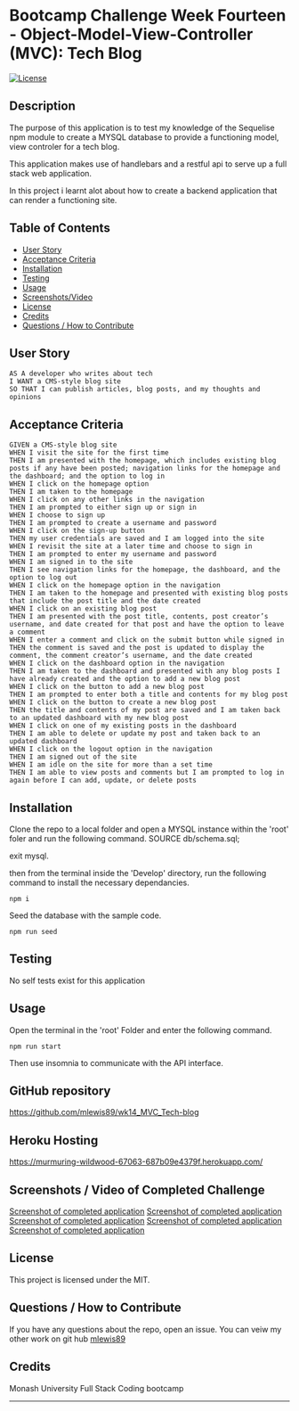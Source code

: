 

# Bootcamp Challenge Week Fourteen - Object-Model-View-Controller (MVC): Tech Blog
[![License](https://img.shields.io/badge/License-MIT-blue.svg)](https://opensource.org/licenses/MIT)


## Description

The purpose of this application is to test my knowledge of the Sequelise npm module to create a MYSQL database to provide a functioning model, view controler for a tech blog.

This application makes use of handlebars and a restful api to serve up a full stack web application.

In this project i learnt alot about how to create a backend application that can render a functioning site.

## Table of Contents
    
- [User Story](#user-story)
- [Acceptance Criteria](#acceptance-criteria)
- [Installation](#installation)
- [Testing](#testing)
- [Usage](#usage)
- [Screenshots/Video](<#screenshots--video-of-completed-challenge>)
- [License](#license)
- [Credits](#credits)
- [Questions / How to Contribute](#questions--how-to-contribute)

## User Story

```
AS A developer who writes about tech
I WANT a CMS-style blog site
SO THAT I can publish articles, blog posts, and my thoughts and opinions
```

## Acceptance Criteria

```
GIVEN a CMS-style blog site
WHEN I visit the site for the first time
THEN I am presented with the homepage, which includes existing blog posts if any have been posted; navigation links for the homepage and the dashboard; and the option to log in
WHEN I click on the homepage option
THEN I am taken to the homepage
WHEN I click on any other links in the navigation
THEN I am prompted to either sign up or sign in
WHEN I choose to sign up
THEN I am prompted to create a username and password
WHEN I click on the sign-up button
THEN my user credentials are saved and I am logged into the site
WHEN I revisit the site at a later time and choose to sign in
THEN I am prompted to enter my username and password
WHEN I am signed in to the site
THEN I see navigation links for the homepage, the dashboard, and the option to log out
WHEN I click on the homepage option in the navigation
THEN I am taken to the homepage and presented with existing blog posts that include the post title and the date created
WHEN I click on an existing blog post
THEN I am presented with the post title, contents, post creator’s username, and date created for that post and have the option to leave a comment
WHEN I enter a comment and click on the submit button while signed in
THEN the comment is saved and the post is updated to display the comment, the comment creator’s username, and the date created
WHEN I click on the dashboard option in the navigation
THEN I am taken to the dashboard and presented with any blog posts I have already created and the option to add a new blog post
WHEN I click on the button to add a new blog post
THEN I am prompted to enter both a title and contents for my blog post
WHEN I click on the button to create a new blog post
THEN the title and contents of my post are saved and I am taken back to an updated dashboard with my new blog post
WHEN I click on one of my existing posts in the dashboard
THEN I am able to delete or update my post and taken back to an updated dashboard
WHEN I click on the logout option in the navigation
THEN I am signed out of the site
WHEN I am idle on the site for more than a set time
THEN I am able to view posts and comments but I am prompted to log in again before I can add, update, or delete posts
```

## Installation

Clone the repo to a local folder and open a MYSQL instance within the 'root' foler and run the following command.
    SOURCE db/schema.sql;

exit mysql.

then from the terminal inside the 'Develop' directory, run the following command to install the necessary dependancies.
       
    npm i

Seed the database with the sample code.
       
    npm run seed

## Testing

No self tests exist for this application

## Usage
    
Open the terminal in the 'root' Folder and enter the following command.

    npm run start

Then use insomnia to communicate with the API interface. 


## GitHub repository
https://github.com/mlewis89/wk14_MVC_Tech-blog

## Heroku Hosting
https://murmuring-wildwood-67063-687b09e4379f.herokuapp.com/


## Screenshots / Video of Completed Challenge
[Screenshot of completed application](./assets/Capture1.PNG)
[Screenshot of completed application](./assets/Capture2.PNG)
[Screenshot of completed application](./assets/Capture3.PNG)
[Screenshot of completed application](./assets/Capture4.PNG)
[Screenshot of completed application](./assets/Capture5.PNG)

## License
This project is licensed under the MIT.
    
## Questions / How to Contribute
    
If you have any questions about the repo, open an issue. You can veiw my other work on git hub [mlewis89](https://github.com/mlewis89/)

## Credits

Monash University Full Stack Coding bootcamp


---
